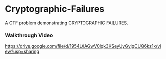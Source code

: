 # Cryptographic-Failures

A CTF problem demonstrating CRYPTOGRAPHIC FAILURES.

### Walkthrough Video
https://drive.google.com/file/d/1954L0AGwV0lqk3KSeyUyGvjqCUQ6kz1x/view?usp=sharing 
